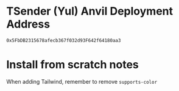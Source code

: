 # TSender (Yul) Anvil Deployment Address
`0x5FbDB2315678afecb367f032d93F642f64180aa3`


# Install from scratch notes

When adding Tailwind, remember to remove `supports-color`